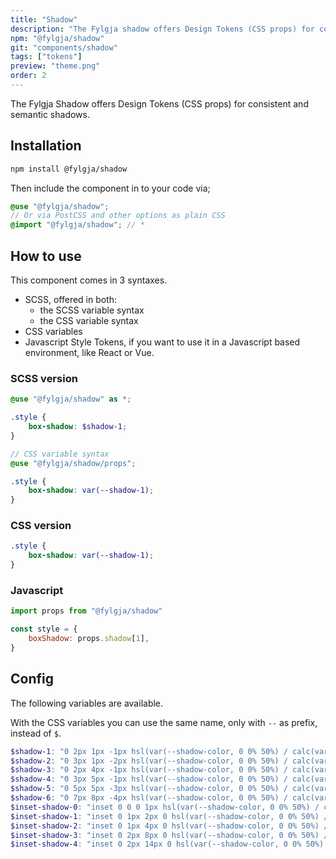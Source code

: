 ```yaml
---
title: "Shadow"
description: "The Fylgja shadow offers Design Tokens (CSS props) for consistent and semantic shadows."
npm: "@fylgja/shadow"
git: "components/shadow"
tags: ["tokens"]
preview: "theme.png"
order: 2
---
```


The Fylgja Shadow offers Design Tokens (CSS props) for consistent and semantic shadows.

## Installation

```bash
npm install @fylgja/shadow
```

Then include the component in to your code via;

```scss
@use "@fylgja/shadow";
// Or via PostCSS and other options as plain CSS
@import "@fylgja/shadow"; // *
```

## How to use

This component comes in 3 syntaxes.

- SCSS, offered in both:
  - the SCSS variable syntax
  - the CSS variable syntax
- CSS variables
- Javascript Style Tokens,
  if you want to use it in a Javascript based environment, like React or Vue.

### SCSS version

```scss
@use "@fylgja/shadow" as *;

.style {
    box-shadow: $shadow-1;
}

// CSS variable syntax
@use "@fylgja/shadow/props";

.style {
    box-shadow: var(--shadow-1);
}
```

### CSS version

```css
.style {
    box-shadow: var(--shadow-1);
}
```

### Javascript

```js
import props from "@fylgja/shadow"

const style = {
    boxShadow: props.shadow[1],
}
```

## Config

The following variables are available.

With the CSS variables you can use the same name, only with `--` as prefix,
instead of `$`.

```scss
$shadow-1: "0 2px 1px -1px hsl(var(--shadow-color, 0 0% 50%) / calc(var(--shadow-weight, 1%) + 18%)), 0 1px 1px hsl(var(--shadow-color, 0 0% 50%) / calc(var(--shadow-weight, 1%) + 12%)), 0 1px 3px hsl(var(--shadow-color, 0 0% 50%) / calc(var(--shadow-weight, 1%) + 10%))";
$shadow-2: "0 3px 1px -2px hsl(var(--shadow-color, 0 0% 50%) / calc(var(--shadow-weight, 1%) + 18%)), 0 2px 2px hsl(var(--shadow-color, 0 0% 50%) / calc(var(--shadow-weight, 1%) + 12%)), 0 1px 5px hsl(var(--shadow-color, 0 0% 50%) / calc(var(--shadow-weight, 1%) + 10%))";
$shadow-3: "0 2px 4px -1px hsl(var(--shadow-color, 0 0% 50%) / calc(var(--shadow-weight, 1%) + 18%)), 0 4px 5px hsl(var(--shadow-color, 0 0% 50%) / calc(var(--shadow-weight, 1%) + 12%)), 0 1px 10px hsl(var(--shadow-color, 0 0% 50%) / calc(var(--shadow-weight, 1%) + 10%))";
$shadow-4: "0 3px 5px -1px hsl(var(--shadow-color, 0 0% 50%) / calc(var(--shadow-weight, 1%) + 18%)), 0 6px 10px hsl(var(--shadow-color, 0 0% 50%) / calc(var(--shadow-weight, 1%) + 12%)), 0 1px 18px hsl(var(--shadow-color, 0 0% 50%) / calc(var(--shadow-weight, 1%) + 10%))";
$shadow-5: "0 5px 5px -3px hsl(var(--shadow-color, 0 0% 50%) / calc(var(--shadow-weight, 1%) + 18%)), 0 8px 10px 1px hsl(var(--shadow-color, 0 0% 50%) / calc(var(--shadow-weight, 1%) + 12%)), 0 3px 14px 2px hsl(var(--shadow-color, 0 0% 50%) / calc(var(--shadow-weight, 1%) + 10%))";
$shadow-6: "0 7px 8px -4px hsl(var(--shadow-color, 0 0% 50%) / calc(var(--shadow-weight, 1%) + 18%)), 0 12px 17px 2px hsl(var(--shadow-color, 0 0% 50%) / calc(var(--shadow-weight, 1%) + 12%)), 0 5px 22px 4px hsl(var(--shadow-color, 0 0% 50%) / calc(var(--shadow-weight, 1%) + 10%))";
$inset-shadow-0: "inset 0 0 0 1px hsl(var(--shadow-color, 0 0% 50%) / calc(var(--shadow-weight, 1%) + 9%))";
$inset-shadow-1: "inset 0 1px 2px 0 hsl(var(--shadow-color, 0 0% 50%) / calc(var(--shadow-weight, 1%) + 9%))";
$inset-shadow-2: "inset 0 1px 4px 0 hsl(var(--shadow-color, 0 0% 50%) / calc(var(--shadow-weight, 1%) + 9%))";
$inset-shadow-3: "inset 0 2px 8px 0 hsl(var(--shadow-color, 0 0% 50%) / calc(var(--shadow-weight, 1%) + 9%))";
$inset-shadow-4: "inset 0 2px 14px 0 hsl(var(--shadow-color, 0 0% 50%) / calc(var(--shadow-weight, 1%) + 9%))";
```
